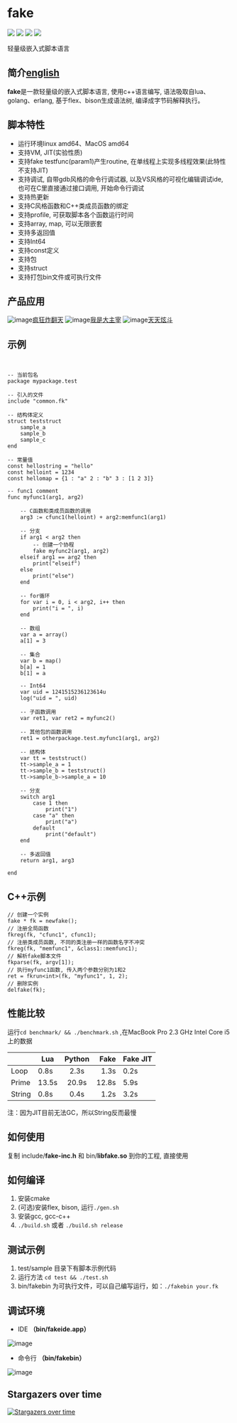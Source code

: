 # fake

[<img src="https://img.shields.io/github/license/esrrhs/fake">]()
[<img src="https://img.shields.io/github/languages/top/esrrhs/fake">]()
[<img src="https://img.shields.io/github/v/release/esrrhs/fake">]()
[<img src="https://img.shields.io/travis/esrrhs/fake">](https://travis-ci.org/esrrhs/fake)

轻量级嵌入式脚本语言

## 简介[english](./README_EN.md)
**fake**是一款轻量级的嵌入式脚本语言, 使用c++语言编写, 语法吸取自lua、golang、erlang, 基于flex、bison生成语法树, 编译成字节码解释执行。

## 脚本特性
* 运行环境linux amd64、MacOS amd64
* 支持VM, JIT(实验性质)
* 支持fake testfunc(param1)产生routine, 在单线程上实现多线程效果(此特性不支持JIT)
* 支持调试, 自带gdb风格的命令行调试器, 以及VS风格的可视化编辑调试ide, 也可在C里直接通过接口调用, 开始命令行调试
* 支持热更新
* 支持C风格函数和C++类成员函数的绑定
* 支持profile, 可获取脚本各个函数运行时间
* 支持array, map, 可以无限嵌套
* 支持多返回值
* 支持Int64
* 支持const定义
* 支持包
* 支持struct
* 支持打包bin文件或可执行文件

## 产品应用
![image](img/use3.jpg)[疯狂炸翻天](https://www.muzhiwan.com/com.fkzft.gamewin.mzw.html)
![image](img/use1.jpg)[我是大主宰](http://dzz.youxi.com)
![image](img/use2.jpg)[天天炫斗](http://ttxd.qq.com/act/a20160419brandP/)

## 示例

```


-- 当前包名
package mypackage.test

-- 引入的文件
include "common.fk"

-- 结构体定义
struct teststruct
	sample_a
	sample_b
	sample_c
end

-- 常量值
const hellostring = "hello"
const helloint = 1234
const hellomap = {1 : "a" 2 : "b" 3 : [1 2 3]}

-- func1 comment
func myfunc1(arg1, arg2)
	
	-- C函数和类成员函数的调用
	arg3 := cfunc1(helloint) + arg2:memfunc1(arg1)
	
	-- 分支
	if arg1 < arg2 then	
		-- 创建一个协程
		fake myfunc2(arg1, arg2)
	elseif arg1 == arg2 then	
		print("elseif")
	else
		print("else")
	end
	
	-- for循环
	for var i = 0, i < arg2, i++ then
		print("i = ", i)
	end
	
	-- 数组
	var a = array()
	a[1] = 3
	
	-- 集合
	var b = map()
	b[a] = 1
	b[1] = a
	
	-- Int64
	var uid = 1241515236123614u
	log("uid = ", uid)

	-- 子函数调用
	var ret1, var ret2 = myfunc2()

	-- 其他包的函数调用
	ret1 = otherpackage.test.myfunc1(arg1, arg2)
	
	-- 结构体
	var tt = teststruct()
	tt->sample_a = 1
	tt->sample_b = teststruct()
	tt->sample_b->sample_a = 10

	-- 分支
	switch arg1
		case 1 then
			print("1")
		case "a" then
			print("a")
		default
			print("default")
	end

	-- 多返回值
	return arg1, arg3
	
end
```

## C++示例

```
// 创建一个实例
fake * fk = newfake();
// 注册全局函数
fkreg(fk, "cfunc1", cfunc1);
// 注册类成员函数, 不同的类注册一样的函数名字不冲突
fkreg(fk, "memfunc1", &class1::memfunc1);
// 解析fake脚本文件
fkparse(fk, argv[1]);
// 执行myfunc1函数, 传入两个参数分别为1和2
ret = fkrun<int>(fk, "myfunc1", 1, 2);
// 删除实例
delfake(fk);
```


## 性能比较
运行```cd benchmark/ && ./benchmark.sh```
,在MacBook Pro 2.3 GHz Intel Core i5上的数据

|       | Lua   | Python |  Fake | Fake JIT |
|-------|-------|:------:|------:|----------|
| Loop  | 0.8s  |  2.3s  |  1.3s | 0.2s     |
| Prime | 13.5s |  20.9s | 12.8s | 5.9s     |
| String | 0.8s |  0.4s | 1.2s | 3.2s     |

注：因为JIT目前无法GC，所以String反而最慢

## 如何使用
复制 include/**fake-inc.h** 和 bin/**libfake.so** 到你的工程, 直接使用


## 如何编译
1. 安装cmake
2. (可选)安装flex, bison, 运行```./gen.sh```
3. 安装gcc, gcc-c++
4. ```./build.sh``` 或者 ```./build.sh release```

## 测试示例
1. test/sample 目录下有脚本示例代码
2. 运行方法 ```cd test && ./test.sh```
3. bin/fakebin 为可执行文件，可以自己编写运行，如：```./fakebin your.fk```


## 调试环境
* IDE **（bin/fakeide.app）**

![image](img/ide.png)

* 命令行 **（bin/fakebin）**

![image](img/debug.png)

## Stargazers over time

[![Stargazers over time](https://starchart.cc/esrrhs/fake.svg)](https://starchart.cc/esrrhs/fake)
      
